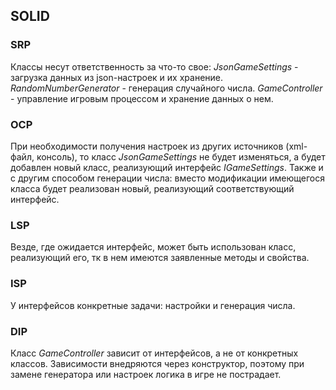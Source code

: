 ﻿## SOLID
### SRP
Классы несут ответственность за что-то свое:
_JsonGameSettings_ - загрузка данных из json-настроек и их хранение.
_RandomNumberGenerator_ - генерация случайного числа.
_GameController_ - управление игровым процессом и хранение данных о нем.

### OCP
При необходимости получения настроек из других источников (xml-файл, консоль), то класс _JsonGameSettings_ не будет изменяться, а будет добавлен новый класс, реализующий интерфейс _IGameSettings_.
Также и с другим способом генерации числа: вместо модификации имеющегося класса будет реализован новый, реализующий соответствующий интерфейс.

### LSP
Везде, где ожидается интерфейс, может быть использован класс, реализующий его, тк в нем имеются заявленные методы и свойства. 

### ISP
У интерфейсов конкретные задачи: настройки и генерация числа.

### DIP
Класс _GameController_ зависит от интерфейсов, а не от конкретных классов. Зависимости внедряются через конструктор, поэтому при замене генератора или настроек логика в игре не пострадает.